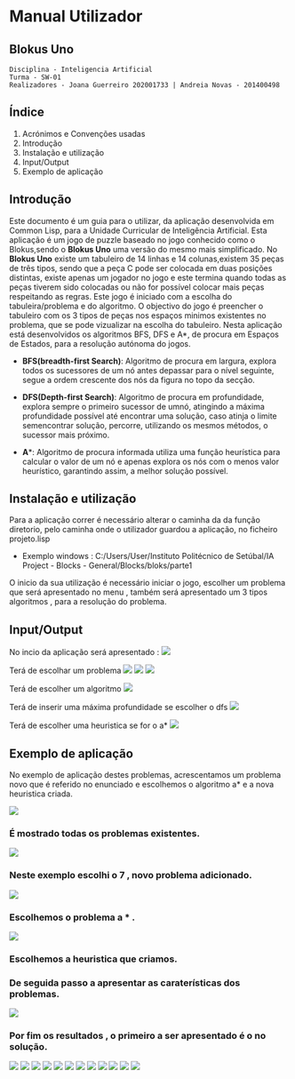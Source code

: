# Manual Utilizador
## Blokus Uno
    Disciplina - Inteligencia Artificial
    Turma - SW-01
    Realizadores - Joana Guerreiro 202001733 | Andreia Novas - 201400498 
## Índice
1. Acrónimos e Convenções usadas
2. Introdução
3. Instalação e utilização
4. Input/Output
5. Exemplo de aplicação

## Introdução
Este documento é um guia para o utilizar, da aplicação desenvolvida em Common Lisp, para a Unidade Curricular de Inteligência Artificial. Esta aplicação é um jogo de puzzle baseado no jogo conhecido como o Blokus,sendo o **Blokus Uno** uma versão do mesmo mais simplificado. No **Blokus Uno** existe um tabuleiro de 14 linhas e 14 colunas,existem 35 peças de três tipos, sendo que a peça C pode ser colocada em duas posições distintas, existe apenas um jogador no jogo e este termina quando todas as peças tiverem sido colocadas ou não for possível colocar mais peças respeitando as regras.
Este jogo é iniciado com a escolha do tabuleira/problema e do algoritmo. O objectivo do jogo é preencher o tabuleiro com os 3 tipos de peças nos espaços minimos existentes no problema, que se pode vizualizar na escolha do tabuleiro.
Nesta aplicação está desenvolvidos os algoritmos BFS, DFS e A*, de procura em Espaços de Estados, para a resolução autónoma do jogos.

- **BFS(breadth-first Search)**: Algoritmo de procura em largura, explora todos os sucessores de um nó antes depassar para o nível seguinte, segue a ordem crescente dos nós da figura no topo da secção.

- **DFS(Depth-first Search)**: Algoritmo de procura em profundidade, explora sempre o primeiro sucessor de umnó, atingindo a máxima profundidade possível até encontrar uma solução, caso atinja o limite semencontrar solução, percorre, utilizando os mesmos métodos, o sucessor mais próximo.

- **A***: Algoritmo de procura informada utiliza uma função heurística para calcular o valor de um nó e apenas explora os nós com o menos valor heurístico, garantindo assim, a melhor solução possível.

## Instalação e utilização
Para a aplicação correr é necessário alterar o caminha da da função diretorio, pelo caminha onde o utilizador
guardou a aplicação, no ficheiro projeto.lisp
- Exemplo windows : C:/Users/User/Instituto Politécnico de Setúbal/IA Project - Blocks - General/Blocks/bloks/parte1

O inicio da sua utilização é necessário iniciar o jogo, escolher um problema que será apresentado no menu , também será apresentado um 3 tipos algoritmos , para a resolução do problema.  
 

## Input/Output
No incio da aplicação será apresentado :
![](https://raw.githubusercontent.com/andreia-novas/bloks/main/parte1/img/menu1.PNG)

Terá de escolhar um problema
![](https://raw.githubusercontent.com/andreia-novas/bloks/main/parte1/img/problema1.PNG)
![](https://raw.githubusercontent.com/andreia-novas/bloks/main/parte1/img/problema2.PNG)
![](https://raw.githubusercontent.com/andreia-novas/bloks/main/parte1/img/problema3.PNG)

Terá de escolher um algoritmo
![](https://raw.githubusercontent.com/andreia-novas/bloks/main/parte1/img/algoitmo.PNG)

Terá de inserir uma máxima profundidade se escolher o dfs
![](https://raw.githubusercontent.com/andreia-novas/bloks/main/parte1/img/profundidade.PNG)

Terá de escolher uma heuristica se for o a*
![](https://raw.githubusercontent.com/andreia-novas/bloks/main/parte1/img/heuristica.PNG)

## Exemplo de aplicação
No exemplo de aplicação destes problemas, acrescentamos um problema novo que é referido no enunciado e escolhemos o algoritmo a* e a nova heuristica criada.

![](https://raw.githubusercontent.com/andreia-novas/bloks/main/parte1/img/Exemplo_parte1.PNG)
### É mostrado todas os problemas existentes. 
![](https://raw.githubusercontent.com/andreia-novas/bloks/main/parte1/img/Exemplo_parte2.PNG)
### Neste exemplo escolhi o 7 , novo problema adicionado.
![](https://raw.githubusercontent.com/andreia-novas/bloks/main/parte1/img/exemplo3.PNG)
### Escolhemos o problema a * .
![](https://raw.githubusercontent.com/andreia-novas/bloks/main/parte1/img/exemplo4.PNG)
### Escolhemos a heuristica que criamos.

### De seguida passo a apresentar as caraterísticas dos problemas.
![](https://raw.githubusercontent.com/andreia-novas/bloks/main/parte1/img/exemplo5.PNG)
### Por fim os resultados , o primeiro a ser apresentado é o no solução. 
![](https://raw.githubusercontent.com/andreia-novas/bloks/main/parte1/img/exemplo6.PNG)
![](https://raw.githubusercontent.com/andreia-novas/bloks/main/parte1/img/exemplo7.PNG)
![](https://raw.githubusercontent.com/andreia-novas/bloks/main/parte1/img/exemplo8.PNG)
![](https://raw.githubusercontent.com/andreia-novas/bloks/main/parte1/img/exemplo9.PNG)
![](https://raw.githubusercontent.com/andreia-novas/bloks/main/parte1/img/exemplo10.PNG)
![](https://raw.githubusercontent.com/andreia-novas/bloks/main/parte1/img/exemplo11.PNG)
![](https://raw.githubusercontent.com/andreia-novas/bloks/main/parte1/img/exemplo12.PNG)
![](https://raw.githubusercontent.com/andreia-novas/bloks/main/parte1/img/exemplo13.PNG)
![](https://raw.githubusercontent.com/andreia-novas/bloks/main/parte1/img/exemplo14.PNG)
![](https://raw.githubusercontent.com/andreia-novas/bloks/main/parte1/img/exemplo15.PNG)
![](https://raw.githubusercontent.com/andreia-novas/bloks/main/parte1/img/exemplo16.PNG)
![](https://raw.githubusercontent.com/andreia-novas/bloks/main/parte1/img/exemplo17.PNG)



